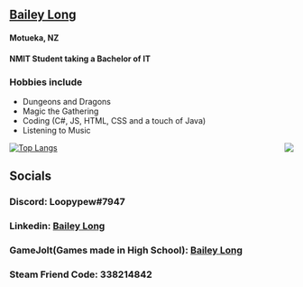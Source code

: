 ## <a target="_blank" href="https://bailey-long.github.io/redirect.html">Bailey Long</a>
#### Motueka, NZ
#### NMIT Student taking a Bachelor of IT
### Hobbies include
- Dungeons and Dragons
- Magic the Gathering
- Coding (C#, JS, HTML, CSS and a touch of Java)
- Listening to Music 

<img src="https://i.imgur.com/E1O7mVF.gif" align="right" margin-bottom="10px">
  
[![Top Langs](https://github-readme-stats.vercel.app/api/top-langs/?username=bailey-long&show_icons=true&theme=radical)](https://github.com/anuraghazra/github-readme-stats)
## Socials
### Discord: Loopypew#7947
### Linkedin: [Bailey Long](https://www.linkedin.com/in/bailey-long-1b0543239/)
### GameJolt(Games made in High School): [Bailey Long](https://gamejolt.com/@loopypew)
### Steam Friend Code: 338214842  

